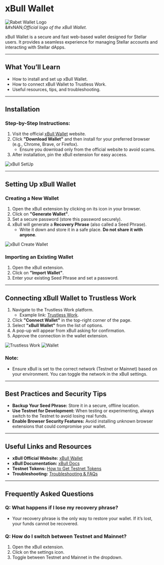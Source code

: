 # xBull Wallet

![Rabet Wallet Logo](../../stellar-wallets/images/xbull-logo.png)\
&#xNAN;_&#x4F;fficial logo of the xBull Wallet._

xBull Wallet is a secure and fast web-based wallet designed for Stellar users. It provides a seamless experience for managing Stellar accounts and interacting with Stellar dApps.

***

## **What You’ll Learn**

* How to install and set up xBull Wallet.
* How to connect xBull Wallet to Trustless Work.
* Useful resources, tips, and troubleshooting.

***

## **Installation**

### **Step-by-Step Instructions:**

1. Visit the official [xBull Wallet](https://xbull.app) website.
2. Click **"Download Wallet"** and then install for your preferred browser (e.g., Chrome, Brave, or Firefox).
   * Ensure you download only from the official website to avoid scams.
3. After installation, pin the xBull extension for easy access.

![xBull SetUp](../../stellar-wallets/images/xbull_preview.png)

***

## **Setting Up xBull Wallet**

### **Creating a New Wallet**

1. Open the xBull extension by clicking on its icon in your browser.
2. Click on **"Generate Wallet"**.
3. Set a secure password (store this password securely).
4. xBull will generate a **Recovery Phrase** (also called a Seed Phrase).
   * Write it down and store it in a safe place. **Do not share it with anyone**.

![xBull Create Wallet](../../stellar-wallets/images/xbull-create-wallet.png)

### **Importing an Existing Wallet**

1. Open the xBull extension.
2. Click on **"Import Wallet"**.
3. Enter your existing Seed Phrase and set a password.

***

## **Connecting xBull Wallet to Trustless Work**

1. Navigate to the Trustless Work platform.
   * Example link: [Trustless Work](https://dapp.trustlesswork.com/).
2. Click **"Connect Wallet"** in the top-right corner of the page.
3. Select **"xBull Wallet"** from the list of options.
4. A pop-up will appear from xBull asking for confirmation.
5. Approve the connection in the wallet extension.

![Trustless Work](../../stellar-wallets/images/trustless-work.png) ![Wallet](../../stellar-wallets/images/wallet-select.png)

### **Note:**

* Ensure xBull is set to the correct network (Testnet or Mainnet) based on your environment. You can toggle the network in the xBull settings.

***

## **Best Practices and Security Tips**

* **Backup Your Seed Phrase:** Store it in a secure, offline location.
* **Use Testnet for Development:** When testing or experimenting, always switch to the Testnet to avoid losing real funds.
* **Enable Browser Security Features:** Avoid installing unknown browser extensions that could compromise your wallet.

***

## **Useful Links and Resources**

* **xBull Official Website:** [xBull Wallet](https://xbull.app)
* **xBull Documentation:** [xBull Docs](https://xbull.app/docs/)
* **Testnet Tokens:** [How to Get Testnet Tokens](../testnet-tokens.md)
* **Troubleshooting:** [Troubleshooting & FAQs](troubleshooting.md)

***

## **Frequently Asked Questions**

### **Q: What happens if I lose my recovery phrase?**

* Your recovery phrase is the only way to restore your wallet. If it’s lost, your funds cannot be recovered.

### **Q: How do I switch between Testnet and Mainnet?**

1. Open the xBull extension.
2. Click on the settings icon.
3. Toggle between Testnet and Mainnet in the dropdown.
